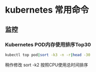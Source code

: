 # kubernetes 常用命令

## 监控

### Kubernetes POD内存使用排序Top30

```bash
kubectl top pod|sort -k3 -n -r|head -30
```

稍作修改 sort -k2 按照CPU使用总时间排序